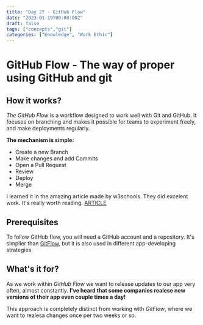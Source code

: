 ```yaml
---
title: "Day 27 - GitHub Flow"
date: "2023-01-19T00:00:00Z"
draft: false
tags: ["concepts","git"]
categories: ["Knowledge", "Work Ethic"]
---
```


# GitHub Flow - The way of proper using GitHub and git

## How it works?

*The GitHub Flow* is a workflow designed to work well with Git and GitHub.
It focuses on branching and makes it possible for teams to experiment freely, and make deployments regularly.

**The mechanism is simple:** 
- Create a new Branch
- Make changes and add Commits
- Open a Pull Request
- Review
- Deploy
- Merge

I learned it in the amazing article made by w3schools. They did excelent work. It's really worth reading. 
[ARTICLE](https://www.w3schools.com/git/git_github_flow.asp?remote=github "ARTICLE")

## Prerequisites

To follow GitHub flow, you will need a GitHub account and a repository. It's simplier than [GitFlow](https://simondev.win/posts/026/#gitflow---okay-we-have-git-but-we-also-need-flow "Git Flow article"), but it is also used in different app-developing strategies.

## What's it for?

As we work within *GitHub Flow* we want to release updates to our app very often, almost constantly. **I've heard that some companies realese new versions of their app even couple times a day!**

This approach is completely distinct from working with *GitFlow*, where we want to realesa changes once per two weeks or so.

